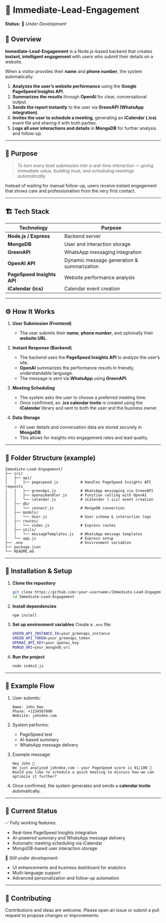 # 🚀 Immediate-Lead-Engagement

**Status:** 🧩 *Under Development*

## 📖 Overview

**Immediate-Lead-Engagement** is a Node.js-based backend that creates **instant, intelligent engagement** with users who submit their details on a website.

When a visitor provides their **name** and **phone number**, the system automatically:

1. **Analyzes the user’s website performance** using the **Google PageSpeed Insights API**.
2. **Summarizes the results** through **OpenAI** for clear, conversational output.
3. **Sends the report instantly** to the user via **GreenAPI (WhatsApp integration)**.
4. **Invites the user to schedule a meeting**, generating an **iCalendar (.ics)** event file and sharing it with both parties.
5. **Logs all user interactions and details** in **MongoDB** for further analysis and follow-up.

---

## 🧠 Purpose

> *To turn every lead submission into a real-time interaction — giving immediate value, building trust, and scheduling meetings automatically.*

Instead of waiting for manual follow-up, users receive instant engagement that shows care and professionalism from the very first contact.

---

## 🏗️ Tech Stack

| Technology                 | Purpose                                    |
| -------------------------- | ------------------------------------------ |
| **Node.js / Express**      | Backend server                             |
| **MongoDB**                | User and interaction storage               |
| **GreenAPI**               | WhatsApp messaging integration             |
| **OpenAI API**             | Dynamic message generation & summarization |
| **PageSpeed Insights API** | Website performance analysis               |
| **iCalendar (ics)**        | Calendar event creation                    |

---

## ⚙️ How It Works

1. **User Submission (Frontend)**

   * The user submits their **name**, **phone number**, and optionally their **website URL**.

2. **Instant Response (Backend)**

   * The backend uses the **PageSpeed Insights API** to analyze the user’s site.
   * **OpenAI** summarizes the performance results in friendly, understandable language.
   * The message is sent via **WhatsApp** using **GreenAPI**.

3. **Meeting Scheduling**

   * The system asks the user to choose a preferred meeting time.
   * Once confirmed, an **.ics calendar invite** is created using the **iCalendar** library and sent to both the user and the business owner.

4. **Data Storage**

   * All user details and conversation data are stored securely in **MongoDB**.
   * This allows for insights into engagement rates and lead quality.

---

## 📁 Folder Structure (example)

```
Immediate-Lead-Engagement/
├── src/
│   ├── api/
│   │   ├── pagespeed.js          # Handles PageSpeed Insights API requests
│   │   ├── greenApi.js           # WhatsApp messaging via GreenAPI
│   │   ├── openaiHandler.js      # Function calling with OpenAI
│   │   └── calendar.js           # iCalendar (.ics) event creation
│   ├── db/
│   │   └── connect.js            # MongoDB connection
│   ├── models/
│   │   └── User.js               # User schema & interaction logs
│   ├── routes/
│   │   └── index.js              # Express routes
│   ├── utils/
│   │   └── messageTemplates.js   # WhatsApp message templates
│   └── app.js                    # Express setup
├── .env                          # Environment variables
├── package.json
└── README.md
```

---

## 🔧 Installation & Setup

1. **Clone the repository**

   ```bash
   git clone https://github.com/<your-username>/Immediate-Lead-Engagement.git
   cd Immediate-Lead-Engagement
   ```

2. **Install dependencies**

   ```bash
   npm install
   ```

3. **Set up environment variables**
   Create a `.env` file:

   ```bash
   GREEN_API_INSTANCE_ID=your_greenapi_instance
   GREEN_API_TOKEN=your_greenapi_token
   OPENAI_API_KEY=your_openai_key
   MONGO_URI=your_mongodb_uri
   ```

4. **Run the project**

   ```bash
   node index2.js
   ```

---

## 🧪 Example Flow

1. User submits:

   ```
   Name: John Doe  
   Phone: +1234567890  
   Website: johndoe.com
   ```

2. System performs:

   * PageSpeed test
   * AI-based summary
   * WhatsApp message delivery

3. Example message:

   ```
   Hey John 👋  
   We just analyzed johndoe.com — your PageSpeed score is 91/100 🚀  
   Would you like to schedule a quick meeting to discuss how we can optimize it further?
   ```

4. Once confirmed, the system generates and sends a **calendar invite** automatically.

---

## 🧩 Current Status

✅ Fully working features:

* Real-time PageSpeed Insights integration
* AI-powered summary and WhatsApp message delivery
* Automatic meeting scheduling via iCalendar
* MongoDB-based user interaction storage

🧩 *Still under development:*

* UI enhancements and business dashboard for analytics
* Multi-language support
* Advanced personalization and follow-up automation

---

## 🤝 Contributing

Contributions and ideas are welcome.
Please open an issue or submit a pull request to propose changes or improvements.
